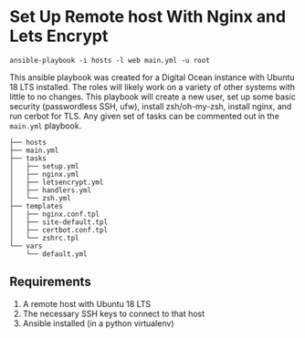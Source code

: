 # Set Up Remote host With Nginx and Lets Encrypt


    ansible-playbook -i hosts -l web main.yml -u root

This ansible playbook was created for a Digital Ocean instance with Ubuntu 18 LTS installed. The roles will likely work on a variety of other systems with little to no changes. This playbook will create a new user, set up some basic security (passwordless SSH, ufw), install zsh/oh-my-zsh, install nginx, and run cerbot for TLS. Any given set of tasks can be commented out in the `main.yml` playbook.

```
├── hosts
├── main.yml
├── tasks
│   ├── setup.yml
│   ├── nginx.yml
│   ├── letsencrypt.yml
│   ├── handlers.yml
│   └── zsh.yml
├── templates
│   ├── nginx.conf.tpl
│   ├── site-default.tpl
│   ├── certbot.conf.tpl
│   └── zshrc.tpl
└── vars
    └── default.yml
```

## Requirements

1. A remote host with Ubuntu 18 LTS
2. The necessary SSH keys to connect to that host
3. Ansible installed (in a python virtualenv)
